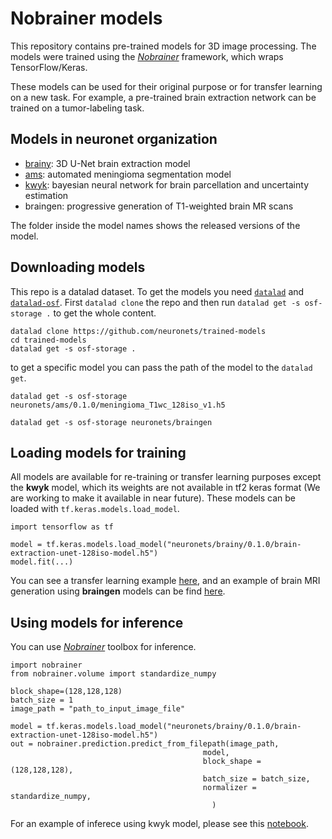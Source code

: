 # Nobrainer models

This repository contains pre-trained models for 3D image processing. The models were trained using the [_Nobrainer_](https://github.com/neuronets/nobrainer) framework, which wraps TensorFlow/Keras.

These models can be used for their original purpose or for transfer learning on a new task. For example, a pre-trained brain extraction network can be trained on a tumor-labeling task.

## Models in neuronet organization

- [brainy](https://github.com/neuronets/brainy): 3D U-Net brain extraction model
- [ams](https://github.com/neuronets/ams): automated meningioma segmentation model
- [kwyk](https://github.com/neuronets/kwyk): bayesian neural network for brain parcellation and uncertainty estimation
- braingen: progressive generation of T1-weighted brain MR scans

The folder inside the model names shows the released versions of the model.

## Downloading models

This repo is a datalad dataset. To get the models you need [`datalad`](https://www.datalad.org/get_datalad.html) and [`datalad-osf`](https://pypi.org/project/datalad-osf/). First `datalad clone` the repo and then run `datalad get -s osf-storage .` to get the whole content. 

```
datalad clone https://github.com/neuronets/trained-models
cd trained-models
datalad get -s osf-storage .
```

to get a specific model you can pass the path of the model to the `datalad get`.

```
datalad get -s osf-storage neuronets/ams/0.1.0/meningioma_T1wc_128iso_v1.h5
```

```
datalad get -s osf-storage neuronets/braingen
```

## Loading models for training

All models are available for re-training or transfer learning purposes except the **kwyk** model, which its weights are not available in tf2 keras format (We are working to make it available in near future). These models can be loaded with `tf.keras.models.load_model`.

```
import tensorflow as tf

model = tf.keras.models.load_model("neuronets/brainy/0.1.0/brain-extraction-unet-128iso-model.h5")
model.fit(...)
```

You can see a transfer learning example [here](https://github.com/neuronets/nobrainer/blob/master/guide/transfer_learning.ipynb), and an example of brain MRI generation using **braingen** models can be find [here](https://github.com/neuronets/nobrainer/blob/master/guide/train_generation_progressive.ipynb).


## Using models for inference

You can use [_Nobrainer_](https://github.com/neuronets/nobrainer) toolbox for inference.

```
import nobrainer
from nobrainer.volume import standardize_numpy

block_shape=(128,128,128)
batch_size = 1
image_path = "path_to_input_image_file"

model = tf.keras.models.load_model("neuronets/brainy/0.1.0/brain-extraction-unet-128iso-model.h5")
out = nobrainer.prediction.predict_from_filepath(image_path, 
                                           model,
                                           block_shape = (128,128,128),
                                           batch_size = batch_size,
                                           normalizer = standardize_numpy,
                                             )

```

For an example of inferece using kwyk model, please see this [notebook](https://github.com/neuronets/nobrainer/blob/master/guide/inference_with_kwyk_model.ipynb).



